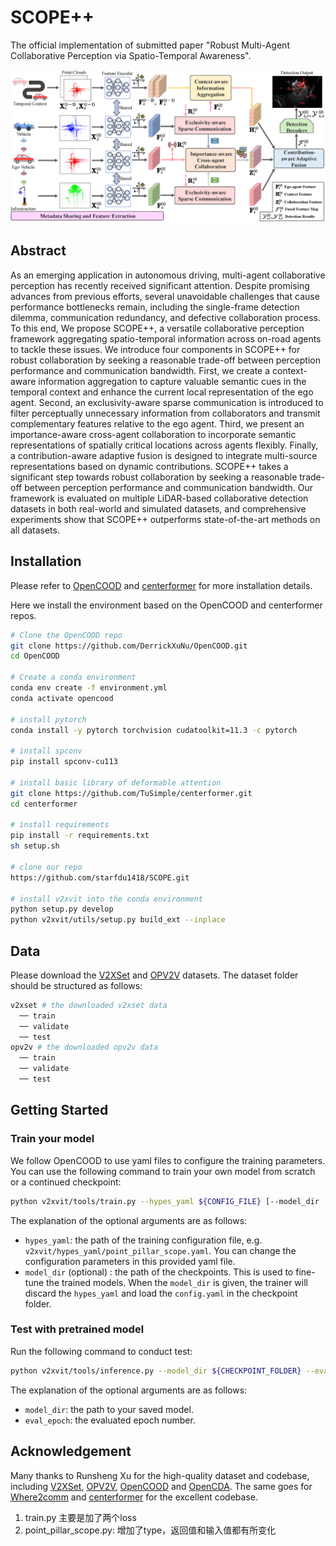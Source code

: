 # SCOPE++
The official implementation of submitted paper "Robust Multi-Agent Collaborative Perception
via Spatio-Temporal Awareness".

![teaser](images/scope++.png)

## Abstract

As an emerging application in autonomous driving, multi-agent collaborative perception has recently received significant attention. 
Despite promising advances from previous efforts, several unavoidable challenges that cause performance bottlenecks remain, 
including the single-frame detection dilemma, communication redundancy, and defective collaboration process.
To this end, We propose SCOPE++, a versatile collaborative perception framework aggregating spatio-temporal information across on-road agents to tackle these issues.
We introduce four components in SCOPE++ for robust collaboration by seeking a reasonable trade-off between perception performance and communication bandwidth.
First, we create a context-aware information aggregation to capture valuable semantic cues in the temporal context and enhance the current local representation of the ego agent. 
Second, an exclusivity-aware sparse communication is introduced to filter perceptually unnecessary information from collaborators and transmit complementary features relative to the ego agent.
Third, we present an importance-aware cross-agent collaboration to incorporate semantic representations of spatially critical locations across agents flexibly. 
Finally, a contribution-aware adaptive fusion is designed to integrate multi-source representations based on dynamic contributions.
SCOPE++ takes a significant step towards robust collaboration by seeking a reasonable trade-off between perception performance and communication bandwidth.
Our framework is evaluated on multiple LiDAR-based collaborative detection datasets in both real-world and simulated datasets, and comprehensive experiments show that SCOPE++ outperforms state-of-the-art methods on all datasets. 

## Installation
Please refer to [OpenCOOD](https://opencood.readthedocs.io/en/latest/md_files/installation.html) and [centerformer](https://github.com/TuSimple/centerformer/blob/master/docs/INSTALL.md) for more installation details.

Here we install the environment based on the OpenCOOD and centerformer repos.

```bash
# Clone the OpenCOOD repo
git clone https://github.com/DerrickXuNu/OpenCOOD.git
cd OpenCOOD

# Create a conda environment
conda env create -f environment.yml
conda activate opencood

# install pytorch
conda install -y pytorch torchvision cudatoolkit=11.3 -c pytorch

# install spconv 
pip install spconv-cu113

# install basic library of deformable attention
git clone https://github.com/TuSimple/centerformer.git
cd centerformer

# install requirements
pip install -r requirements.txt
sh setup.sh

# clone our repo
https://github.com/starfdu1418/SCOPE.git

# install v2xvit into the conda environment
python setup.py develop
python v2xvit/utils/setup.py build_ext --inplace
```

## Data
Please download the [V2XSet](https://drive.google.com/drive/folders/1r5sPiBEvo8Xby-nMaWUTnJIPK6WhY1B6) and [OPV2V](https://drive.google.com/drive/folders/1dkDeHlwOVbmgXcDazZvO6TFEZ6V_7WUu) datasets. The dataset folder should be structured as follows:
```sh
v2xset # the downloaded v2xset data
  ── train
  ── validate
  ── test
opv2v # the downloaded opv2v data
  ── train
  ── validate
  ── test
```

## Getting Started
### Train your model
We follow OpenCOOD to use yaml files to configure the training parameters. You can use the following command to train your own model from scratch or a continued checkpoint:
```sh
python v2xvit/tools/train.py --hypes_yaml ${CONFIG_FILE} [--model_dir  ${CHECKPOINT_FOLDER}]
```
The explanation of the optional arguments are as follows:
- `hypes_yaml`: the path of the training configuration file, e.g. `v2xvit/hypes_yaml/point_pillar_scope.yaml`. You can change the configuration parameters in this provided yaml file.
- `model_dir` (optional) : the path of the checkpoints. This is used to fine-tune the trained models. When the `model_dir` is
given, the trainer will discard the `hypes_yaml` and load the `config.yaml` in the checkpoint folder.

### Test with pretrained model
Run the following command to conduct test:
```sh
python v2xvit/tools/inference.py --model_dir ${CHECKPOINT_FOLDER} --eval_epoch ${EVAL_EPOCH}
```
The explanation of the optional arguments are as follows:
- `model_dir`: the path to your saved model.
- `eval_epoch`: the evaluated epoch number.

## Acknowledgement
Many thanks to Runsheng Xu for the high-quality dataset and codebase, including [V2XSet](https://drive.google.com/drive/folders/1r5sPiBEvo8Xby-nMaWUTnJIPK6WhY1B6), [OPV2V](https://drive.google.com/drive/folders/1dkDeHlwOVbmgXcDazZvO6TFEZ6V_7WUu), [OpenCOOD](https://github.com/DerrickXuNu/OpenCOOD) and [OpenCDA](https://github.com/ucla-mobility/OpenCDA). The same goes for [Where2comm](https://github.com/MediaBrain-SJTU/Where2comm.git) and [centerformer](https://github.com/TuSimple/centerformer.git) for the excellent codebase.


1. train.py 主要是加了两个loss
2. point_pillar_scope.py: 增加了type，返回值和输入值都有所变化